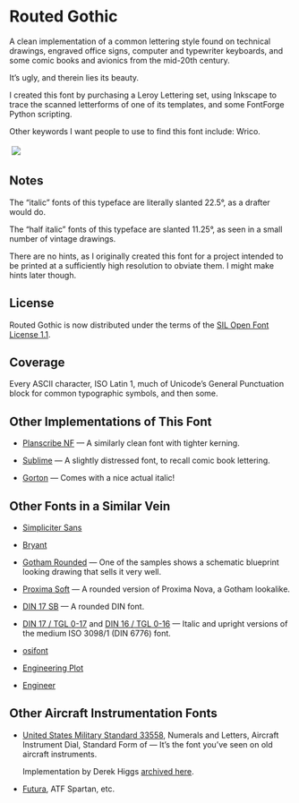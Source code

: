 # Routed Gothic

A clean implementation of a common lettering style found on technical
drawings, engraved office signs, computer and typewriter keyboards,
and some comic books and avionics from the mid-20th century.

It’s ugly, and therein lies its beauty.

I created this font by purchasing a Leroy Lettering set, using
Inkscape to trace the scanned letterforms of one of its templates, and
some FontForge Python scripting.

Other keywords I want people to use to find this font include: Wrico.

<div class="grid-x grid-padding-x align-center">
    <div class="cell medium-8 large-6">
        <p><img style="border: 2px solid white; border-radius: 1px; padding: 2px;" src="https://dse.github.io/routed-gothic/_site/images/avionics-diagram-white-on-blue.png"></p>
    </div>
</div>

## Notes

The “italic” fonts of this typeface are literally slanted 22.5°, as a
drafter would do.

The “half italic” fonts of this typeface are slanted 11.25°, as seen
in a small number of vintage drawings.

There are no hints, as I originally created this font for a project
intended to be printed at a sufficiently high resolution to obviate
them. I might make hints later though.

## License

Routed Gothic is now distributed under the terms of the [SIL Open Font
License 1.1](https://opensource.org/licenses/OFL-1.1).

## Coverage

Every ASCII character, ISO Latin 1, much of Unicode’s General
Punctuation block for common typographic symbols, and then some.

## Other Implementations of This Font

-   [Planscribe NF](https://www.myfonts.com/fonts/nicksfonts/planscribe-nf/) — A similarly clean font with tighter kerning.

-   [Sublime](http://www.myfonts.com/fonts/coniglio/sublime/) — A slightly distressed font, to recall comic book lettering.

-   [Gorton](http://deutscheschrift.info/en/Gorton.html) — Comes with a nice actual italic!

## Other Fonts in a Similar Vein

-   [Simpliciter Sans](https://www.myfonts.com/fonts/cercurius/simpliciter-sans/)

-   [Bryant](https://processtypefoundry.com/fonts/bryant-2/)

-   [Gotham Rounded](http://www.typography.com/fonts/gotham-rounded/overview/) —
    One of the samples shows a schematic blueprint looking drawing that sells it very well.

-   [Proxima Soft](https://www.fontspring.com/fonts/mark-simonson-studio/proxima-soft) —
    A rounded version of Proxima Nova, a Gotham lookalike.

-   [DIN 17 SB](https://www.myfonts.com/font/efscangraphic/din-17-sb/) — A rounded DIN font.

-   [DIN 17 / TGL 0-17](https://www.typografie.info/3/Schriften/fonts.html/din-17tgl-0-17-r623/) and
    [DIN 16 / TGL 0-16](https://www.typografie.info/3/Schriften/fonts.html/din-16tgl-0-16-r622/) —
    Italic and upright versions of the medium ISO 3098/1 (DIN 6776) font.

-   [osifont](https://github.com/hikikomori82/osifont)

-   [Engineering Plot](https://www.dafont.com/engineering-plot.font)

-   [Engineer](https://www.myfonts.com/font/nowak/engineer/)

## Other Aircraft Instrumentation Fonts

-   [United States Military Standard 33558](http://quicksearch.dla.mil/qsDocDetails.aspx?ident_number=41902),
    Numerals and Letters, Aircraft Instrument Dial, Standard Form of —
    It’s the font you’ve seen on old aircraft instruments.

    Implementation by Derek Higgs [archived here](https://webonastick.com/fonts/other/mil-spec-33558/).

-   [Futura](https://en.wikipedia.org/wiki/Futura_%28typeface%29), ATF Spartan, etc.
